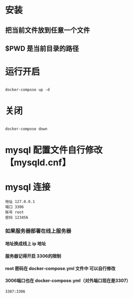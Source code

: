 # 安装
## 把当前文件放到任意一个文件
## $PWD 是当前目录的路径
# 运行开启
```

docker-compose up -d

```
# 关闭
```

docker-compose down

```

# mysql 配置文件自行修改【mysqld.cnf】

# mysql 连接
```
地址 127.0.0.1
端口 3306
账号 root
密码 123456
```
### 如果服务器部署在线上服务器
#### 地址换成线上 ip 地址
#### 服务器记得开启 3306的限制
#### root 密码在 docker-compose.yml 文件中 可以自行修改
#### 3006端口也在 docker-compose.yml（对外端口现在是3307）
```
3307:3306
```
